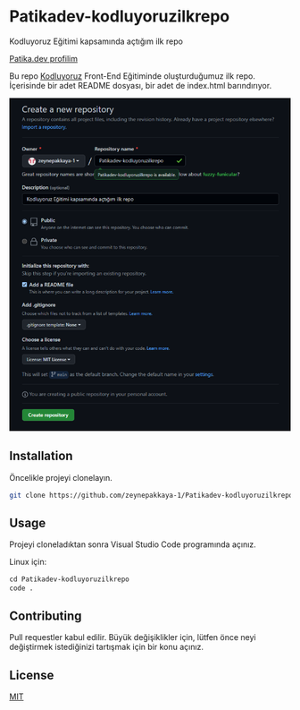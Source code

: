 # Patikadev-kodluyoruzilkrepo
Kodluyoruz Eğitimi kapsamında açtığım ilk repo

[Patika.dev profilim](https://app.patika.dev/zeynepakkayax)

Bu repo [Kodluyoruz](https://www.kodluyoruz.org) Front-End Eğitiminde oluşturduğumuz ilk repo. İçerisinde bir adet README dosyası, bir adet de index.html barındırıyor.

![github](https://github.com/zeynepakkaya-1/Patikadev-kodluyoruzilkrepo/blob/main/ss.png)

## Installation

Öncelikle projeyi clonelayın.

```bash
git clone https://github.com/zeynepakkaya-1/Patikadev-kodluyoruzilkrepo.git
```

## Usage

Projeyi cloneladıktan sonra Visual Studio Code programında açınız.

Linux için:
```linux
cd Patikadev-kodluyoruzilkrepo
code .
```

## Contributing
Pull requestler kabul edilir. Büyük değişiklikler için, lütfen önce neyi değiştirmek istediğinizi tartışmak için bir konu açınız.


## License
[MIT](https://choosealicense.com/licenses/mit/)
